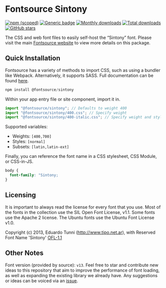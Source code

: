 # Fontsource Sintony

[![npm (scoped)](https://img.shields.io/npm/v/@fontsource/sintony?color=brightgreen)](https://www.npmjs.com/package/@fontsource/sintony) [![Generic badge](https://img.shields.io/badge/fontsource-passing-brightgreen)](https://github.com/fontsource/fontsource) [![Monthly downloads](https://badgen.net/npm/dm/@fontsource/sintony)](https://github.com/fontsource/fontsource) [![Total downloads](https://badgen.net/npm/dt/@fontsource/sintony)](https://github.com/fontsource/fontsource) [![GitHub stars](https://img.shields.io/github/stars/fontsource/fontsource.svg?style=social&label=Star)](https://github.com/fontsource/fontsource/stargazers)

The CSS and web font files to easily self-host the “Sintony” font. Please visit the main [Fontsource website](https://fontsource.org/fonts/sintony) to view more details on this package.

## Quick Installation

Fontsource has a variety of methods to import CSS, such as using a bundler like Webpack. Alternatively, it supports SASS. Full documentation can be found [here](https://beta.fontsource.org/docs/getting-started/introduction).

```javascript
npm install @fontsource/sintony
```

Within your app entry file or site component, import it in.

```javascript
import "@fontsource/sintony"; // Defaults to weight 400
import "@fontsource/sintony/400.css"; // Specify weight
import "@fontsource/sintony/400-italic.css"; // Specify weight and style

```

Supported variables:
- Weights: `[400,700]`
- Styles: `[normal]`
- Subsets: `[latin,latin-ext]`

Finally, you can reference the font name in a CSS stylesheet, CSS Module, or CSS-in-JS.

```css
body {
  font-family: "Sintony;
}
```

## Licensing
It is important to always read the license for every font that you use.
Most of the fonts in the collection use the SIL Open Font License, v1.1. Some fonts use the Apache 2 license. The Ubuntu fonts use the Ubuntu Font License v1.0.

Copyright (c) 2013, Eduardo Tunni (http://www.tipo.net.ar), with Reserved Font Name 'Sintony'
[OFL-1.1](http://scripts.sil.org/OFL)

## Other Notes
Font version (provided by source): `v13`.
Feel free to star and contribute new ideas to this repository that aim to improve the performance of font loading, as well as expanding the existing library we already have. Any suggestions or ideas can be voiced via an [issue](https://github.com/fontsource/fontsource/issues).